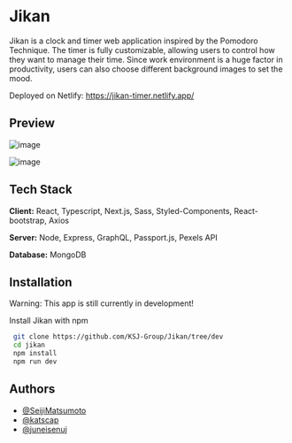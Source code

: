 # Jikan

Jikan is a clock and timer web application inspired by the Pomodoro Technique. The timer is fully customizable, allowing users to control how they want to manage their time. Since work environment is a huge factor in productivity, users can also choose different background images to set the mood.

Deployed on Netlify: https://jikan-timer.netlify.app/

## Preview

![image](https://i.imgur.com/PqUGMdm.png)

![image](https://i.imgur.com/Om7QKBf.png)

## Tech Stack

**Client:** React, Typescript, Next.js, Sass, Styled-Components, React-bootstrap, Axios

**Server:** Node, Express, GraphQL, Passport.js, Pexels API

**Database:** MongoDB

## Installation

Warning: This app is still currently in development!

Install Jikan with npm

```bash
 git clone https://github.com/KSJ-Group/Jikan/tree/dev
 cd jikan
 npm install
 npm run dev
```

## Authors

- [@SeijiMatsumoto](https://www.github.com/SeijiMatsumoto)
- [@katscap](https://www.github.com/katscap)
- [@juneisenuj](https://www.github.com/juneisenuj)
